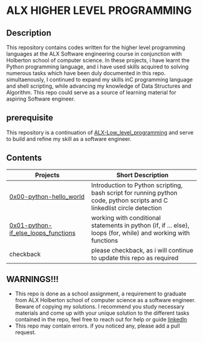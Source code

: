 # ALX HIGHER LEVEL PROGRAMMING

## Description

This repository contains codes written for the higher level programming languages at the ALX Software engineering course in conjunction with Holberton school of computer science. In these projects, i have learnt the Python programming language, and i have used skills acquired to solving numerous tasks which have been duly documented in this repo. simultaenously, I continued to expand my skills inC programming language and shell scripting, while advancing my knowledge
of Data Structures and Algorithm. This repo could serve as a source of learning material for aspiring Software engineer.

## prerequisite

This repository is a continuation of [ALX-Low_level_programming](https://github.com/Sanctus-Peter/alx-low_level_programming) and serve to build and refine my skill as a software engineer.


## Contents

| Projects | Short Description |
| -------- | ----------------- |
| [0x00-python-hello_world](0x00-python-hello_world) | Introduction to Python scripting, bash script for running python code, python scripts and C linkedlist circle detection |
| [0x01-python-if_else_loops_functions](0x01-python-if_else_loops_functions) | working with conditional statements in python (if, if ... else), loops (for, while) and working with functions |
| checkback | please checkback, as i will continue to update this repo as required |

## WARNINGS!!!

* This repo is done as a school assignment, a requirement to graduate from ALX Holberton school of computer science as a software engineer. Beware of copying my solutions. I recommend you study necessary materials and come up with your unique solution to the different tasks contained in the repo, feel free to reach out for help or guide [linkedln](https://www.linkedin.com/in/ejiofor-sanctus)
* This repo may contain errors. if you noticed any, please add a pull request.
